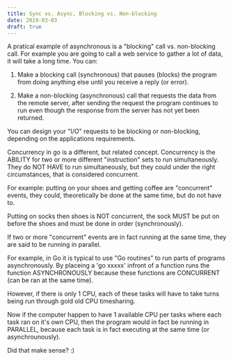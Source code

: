```yaml
---
title: Sync vs. Async, Blocking vs. Non-blocking
date: 2019-03-03
draft: true
---
```


A pratical example of asynchronous is a "blocking" call
vs. non-blocking call.  For example you are going to call a web
service to gather a lot of data, it will take a long time.  You can:

1) Make a blocking call (synchronous) that pauses (blocks) the program
from doing anything else until you receive a reply (or error).

2) Make a non-blocking (asynchronous) call that requests the data from
the remote server, after sending the request the program continues to
run even though the response from the server has not yet been
returned.

You can design your "I/O" requests to be blocking or non-blocking,
depending on the applications requirements.

Concurrency in go is a different, but related concept. Concurrency is
the ABILITY for two or more different "instruction" sets to run
simultaneously.  They do NOT HAVE to run simultaneously, but they
could under the right circumstances, that is considered concurrent.

For example: putting on your shoes and getting coffee are "concurrent"
events, they could, theoretically be done at the same time, but do not
have to.

Putting on socks then shoes is NOT concurrent, the sock MUST be put on
before the shoes and must be done in order (synchronously).

If two or more "concurrent" events are in fact running at the same
time, they are said to be running in parallel.

For example, in Go it is typical to use "Go routines" to run parts of
programs asynchronously. By placeing a 'go xxxxx' infront of a
function runs the function ASYNCHRONOUSLY because these functions are
CONCURRENT (can be ran at the same time).

However, if there is only 1 CPU, each of these tasks will have to take
turns being run through gold old CPU timesharing.

Now if the computer happen to have 1 available CPU per tasks where
each task ran on it's own CPU, then the program would in fact be
running in PARALLEL, because each task is in fact executing at the
same time (or asynchrounously).

Did that make sense? :)

